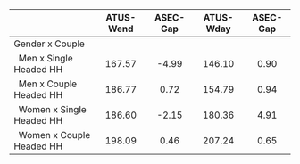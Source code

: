 
|                      |    ATUS-Wend |     ASEC-Gap |    ATUS-Wday |     ASEC-Gap |
| -------------------- | :----------: | :----------: | :----------: | :----------: |
| Gender x Couple      |              |              |              |              |
| &nbsp;&nbsp;Men x Single Headed HH |       167.57 |        -4.99 |       146.10 |         0.90 |
| &nbsp;&nbsp;Men x Couple Headed HH |       186.77 |         0.72 |       154.79 |         0.94 |
| &nbsp;&nbsp;Women x Single Headed HH |       186.60 |        -2.15 |       180.36 |         4.91 |
| &nbsp;&nbsp;Women x Couple Headed HH |       198.09 |         0.46 |       207.24 |         0.65 |

